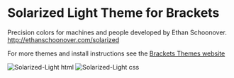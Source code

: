 Solarized Light Theme for Brackets
=========

Precision colors for machines and people
developed  by Ethan Schoonover. 
http://ethanschoonover.com/solarized 

For more themes and install instructions see the [Brackets Themes website](http://brackets-themes.github.io/)



![Solarized-Light html](https://github.com/chechnyan/Solarized-light/html.PNG)
![Solarized-Light css](https://github.com/chechnyan/Solarized-Light/css.PNG)
